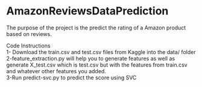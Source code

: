 # AmazonReviewsDataPrediction
The purpose of the project is the predict the rating of a Amazon product based on reviews.

Code Instructions <br>
1- Download the train.csv and test.csv files from Kaggle into the data/ folder <br>
2-feature_extraction.py will help you to generate features as well as generate X_test.csv which is test.csv but with the features from train.csv and whatever other features you added. <br>
3-Run predict-svc.py to predict the score using SVC <br>
